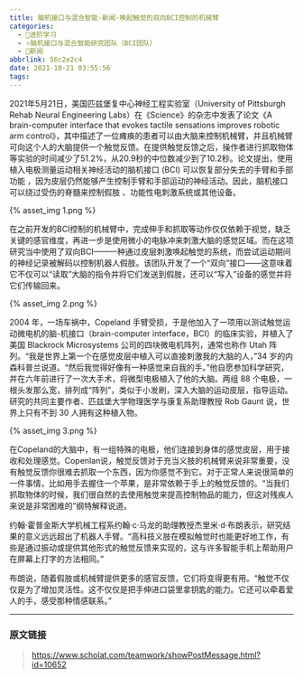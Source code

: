 ```yaml
---
title: 脑机接口与混合智能-新闻-唤起触觉的双向BCI控制的机械臂
categories:
  - 🌙进阶学习
  - ⭐脑机接口与混合智能研究团队（BCI团队）
  - 💫新闻
abbrlink: 56c2e2c4
date: 2021-10-21 03:55:56
tags:
---
```


2021年5月21日，美国匹兹堡复中心神经工程实验室（University of Pittsburgh Rehab Neural Engineering Labs）在《Science》的杂志中发表了论文《A brain-computer interface that evokes tactile sensations improves robotic arm control》，其中描述了一位瘫痪的患者可以由大脑来控制机械臂，并且机械臂可向这个人的大脑提供一个触觉反馈。在提供触觉反馈之后，操作者进行抓取物体等实验的时间减少了51.2%，从20.9秒的中位数减少到了10.2秒。论文提出，使用植入电极测量运动相关神经活动的脑机接口 (BCI) 可以恢复部分失去的手臂和手部功能 ，因为皮层仍然能够产生控制手臂和手部运动的神经活动。因此，脑机接口可以绕过受伤的脊髓来控制假肢 、功能性电刺激系统或其他设备。

{% asset_img 1.png %}

<!--more-->

在之前开发的BCI控制的机械臂中，完成伸手和抓取等动作仅仅依赖于视觉，缺乏关键的感官维度，再进一步是使用微小的电脉冲来刺激大脑的感觉区域。而在这项研究当中使用了双向BCI——一种通过皮层刺激唤起触觉的系统，而尝试运动期间的神经记录被解码以控制机器人假肢。该团队开发了一个“双向”接口——这意味着它不仅可以“读取”大脑的指令并将它们发送到假肢，还可以“写入”设备的感觉并将它们传输回来。

{% asset_img 2.png %}

2004 年，一场车祸中，Copeland 手臂受损，于是他加入了一项用以测试触觉运动微电机的脑-机接口（brain-computer interface，BCI）的临床实验，并植入了美国 Blackrock Microsystems 公司的四块微电机阵列，通常也称作 Utah 阵列。“我是世界上第一个在感觉皮层中植入可以直接刺激我的大脑的人，”34 岁的内森科普兰说道。“然后我觉得好像有一种感觉来自我的手。”他自愿参加科学研究，并在六年前进行了一次大手术，将微型电极植入了他的大脑。两组 88 个电极，一根头发那么宽，排列成“阵列”，类似于小发刷，深入大脑的运动皮层，指导运动。研究的共同主要作者、匹兹堡大学物理医学与康复系助理教授 Rob Gaunt 说，世界上只有不到 30 人拥有这种植入物。

{% asset_img 3.png %}

在Copeland的大脑中，有一组特殊的电极，他们连接到身体的感觉皮层，用于接收和处理感觉。Copenlan说，触觉反馈对于充当义肢的机械臂来说非常重要，没有触觉反馈你很难去抓取一个东西，因为你感觉不到它。对于正常人来说很简单的一件事情，比如用手去握住一个苹果，是非常依赖于手上的触觉反馈的。“当我们抓取物体的时候，我们很自然的去使用触觉来提高控制物品的能力，但这对残疾人来说是非常困难的”纲特解释说道。

约翰·霍普金斯大学机械工程系约翰·c·马龙的助理教授杰里米·d·布朗表示，研究结果的意义远远超出了机器人手臂。“高科技义肢在模拟触觉时也能更好地工作，有些是通过振动或提供其他形式的触觉反馈来实现的，这与许多智能手机上帮助用户在屏幕上打字的方法相同。”

布朗说，随着假肢或机械臂提供更多的感官反馈，它们将变得更有用。“触觉不仅仅是为了增加灵活性。这不仅仅是把手伸进口袋里拿钥匙的能力。它还可以牵着爱人的手，感受那种情感联系。”

***

### 原文链接

> <https://www.scholat.com/teamwork/showPostMessage.html?id=10652>

